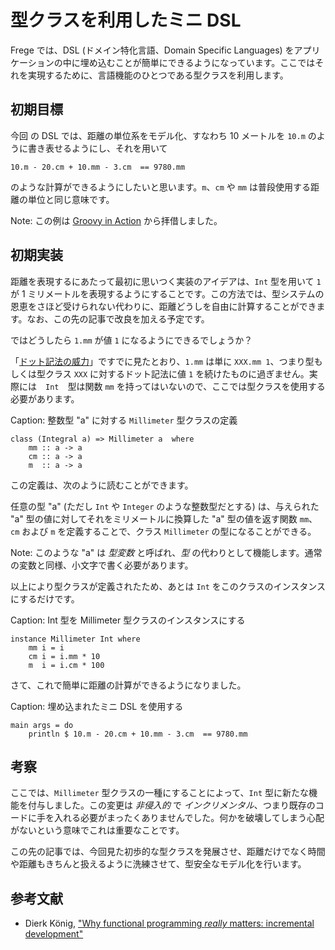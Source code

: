 # 型クラスを利用したミニ DSL

Frege では、DSL (ドメイン特化言語、Domain Specific Languages) をアプリケーションの中に埋め込むことが簡単にできるようになっています。ここではそれを実現するために、言語機能のひとつである型クラスを利用します。

## 初期目標

今回 の DSL では、距離の単位系をモデル化、すなわち 10 メートルを `10.m` のように書き表せるようにし、それを用いて

```
10.m - 20.cm + 10.mm - 3.cm  == 9780.mm
```

のような計算ができるようにしたいと思います。`m`、`cm` や `mm` は普段使用する距離の単位と同じ意味です。

Note: この例は [Groovy in Action](https://github.com/Dierk/GroovyInAction) から拝借しました。

## 初期実装

距離を表現するにあたって最初に思いつく実装のアイデアは、`Int` 型を用いて `1` が 1 ミリメートルを表現するようにすることです。この方法では、型システムの恩恵をさほど受けられない代わりに、距離どうしを自由に計算することができます。なお、この先の記事で改良を加える予定です。

ではどうしたら `1.mm` が値 `1` になるようにできるでしょうか？

「[ドット記法の威力](the-power-of-the-dot.md)」ですでに見たとおり、`1.mm` は単に `XXX.mm 1`、つまり型もしくは型クラス `XXX` に対するドット記法に値 `1` を続けたものに過ぎません。実際には　`Int`　型は関数 `mm` を持ってはいないので、ここでは型クラスを使用する必要があります。

Caption: 整数型 "a" に対する `Millimeter` 型クラスの定義

```
class (Integral a) => Millimeter a  where
    mm :: a -> a
    cm :: a -> a
    m  :: a -> a
```

この定義は、次のように読むことができます。

任意の型 "a" (ただし `Int` や `Integer` のような整数型だとする) は、与えられた "a" 型の値に対してそれをミリメートルに換算した "a" 型の値を返す関数 `mm`、`cm` および `m` を定義することで、クラス `Millimeter` の型になることができる。

Note: このような "a" は _型変数_ と呼ばれ、_型_ の代わりとして機能します。通常の変数と同様、小文字で書く必要があります。

以上により型クラスが定義されたため、あとは `Int` をこのクラスのインスタンスにするだけです。

Caption: Int 型を Millimeter 型クラスのインスタンスにする

```
instance Millimeter Int where
    mm i = i
    cm i = i.mm * 10
    m  i = i.cm * 100
```

さて、これで簡単に距離の計算ができるようになりました。

Caption: 埋め込まれたミニ DSL を使用する

```
main args = do
    println $ 10.m - 20.cm + 10.mm - 3.cm  == 9780.mm
```

## 考察

ここでは、`Millimeter` 型クラスの一種にすることによって、`Int` 型に新たな機能を付与しました。この変更は _非侵入的_ で _インクリメンタル_、つまり既存のコードに手を入れる必要がまったくありませんでした。何かを破壊してしまう心配がないという意味でこれは重要なことです。

この先の記事では、今回見た初歩的な型クラスを発展させ、距離だけでなく時間や距離もきちんと扱えるように洗練させて、型安全なモデル化を行います。

## 参考文献

* Dierk König, ["Why functional programming _really_ matters: incremental development"](http://www.canoo.com/blog/2015/01/12/fp1/)
